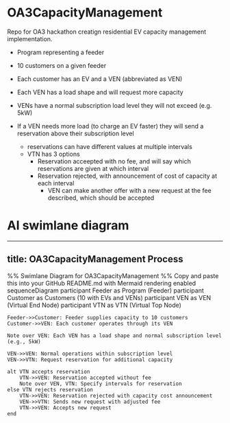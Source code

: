 # OA3CapacityManagement

Repo for OA3 hackathon creatign residential EV capacity management implementation. 

- Program representing a feeder
- 10 customers on a given feeder
- Each customer has an EV and a VEN (abbreviated as VEN)
- Each VEN has a load shape and will request more capacity 

- VENs have a normal subscription load level they will not exceed (e.g. 5kW)
- If a VEN needs more load (to charge an EV faster) they will send a reservation above their subscription level
  - reservations can have different values at multiple intervals
  - VTN has 3 options
    - Reservation acceepted with no fee, and will say which reservations are given at which interval
    - Reservation rejected, with announcement of cost of capacity at each interval
      - VEN can make another offer with a new request at the fee described, which should be accepted
     
# AI swimlane diagram
  ---
title: OA3CapacityManagement Process
---

%% Swimlane Diagram for OA3CapacityManagement
%% Copy and paste this into your GitHub README.md with Mermaid rendering enabled
sequenceDiagram
    participant Feeder as Program (Feeder)
    participant Customer as Customers (10 with EVs and VENs)
    participant VEN as VEN (Virtual End Node)
    participant VTN as VTN (Virtual Top Node)
    
    Feeder->>Customer: Feeder supplies capacity to 10 customers
    Customer->>VEN: Each customer operates through its VEN
    
    Note over VEN: Each VEN has a load shape and normal subscription level (e.g., 5kW)
    
    VEN->>VEN: Normal operations within subscription level
    VEN->>VTN: Request reservation for additional capacity
    
    alt VTN accepts reservation
        VTN->>VEN: Reservation accepted without fee
        Note over VEN, VTN: Specify intervals for reservation
    else VTN rejects reservation
        VTN->>VEN: Reservation rejected with capacity cost announcement
        VEN->>VTN: Sends new request with adjusted fee
        VTN->>VEN: Accepts new request
    end
